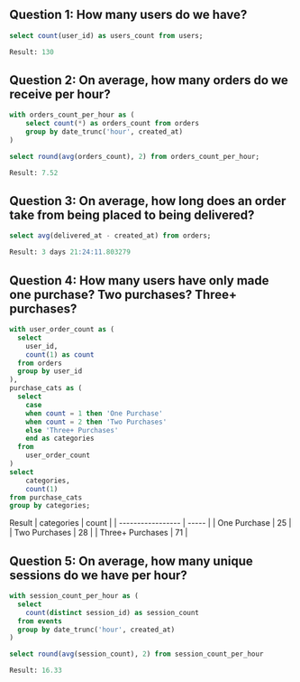 ## Question 1: How many users do we have?
```sql
select count(user_id) as users_count from users;

Result: 130
```

## Question 2: On average, how many orders do we receive per hour?
```sql
with orders_count_per_hour as (
    select count(*) as orders_count from orders
    group by date_trunc('hour', created_at)
)

select round(avg(orders_count), 2) from orders_count_per_hour;

Result: 7.52
```

## Question 3: On average, how long does an order take from being placed to being delivered?
```sql
select avg(delivered_at - created_at) from orders;

Result: 3 days 21:24:11.803279
```

## Question 4: How many users have only made one purchase? Two purchases? Three+ purchases?
```sql
with user_order_count as (
  select 
  	user_id,
  	count(1) as count
  from orders
  group by user_id
),
purchase_cats as (
  select 
    case
    when count = 1 then 'One Purchase' 
  	when count = 2 then 'Two Purchases' 
    else 'Three+ Purchases' 
  	end as categories 
  from 
    user_order_count
)
select 
	categories, 
	count(1) 
from purchase_cats
group by categories;
```
Result
| categories        | count |
| ----------------- | ----- |
| One Purchase      | 25    |
| Two Purchases     | 28    |
| Three+ Purchases  | 71    |

## Question 5: On average, how many unique sessions do we have per hour?
```sql
with session_count_per_hour as (
  select
    count(distinct session_id) as session_count
  from events 
  group by date_trunc('hour', created_at)
)

select round(avg(session_count), 2) from session_count_per_hour

Result: 16.33
```